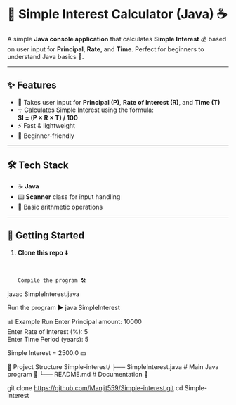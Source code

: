 # 🏦 Simple Interest Calculator (Java) ☕

A simple **Java console application** that calculates **Simple Interest** 💰 based on user input for **Principal**, **Rate**, and **Time**. Perfect for beginners to understand Java basics 🚀.

---

## ✨ Features

- 📝 Takes user input for **Principal (P)**, **Rate of Interest (R)**, and **Time (T)**  
- ➗ Calculates Simple Interest using the formula:  
  **SI = (P × R × T) / 100**  
- ⚡ Fast & lightweight  
- 🎯 Beginner-friendly  

---

## 🛠️ Tech Stack

- ☕ **Java**  
- ⌨️ **Scanner** class for input handling  
- 📐 Basic arithmetic operations  

---

## 🚀 Getting Started
1. **Clone this repo** ⬇️  
   ```bash
   
   
   Compile the program 🛠️
javac SimpleInterest.java

Run the program ▶️
java SimpleInterest


📊 Example Run
Enter Principal amount: 10000  
Enter Rate of Interest (%): 5  
Enter Time Period (years): 5  

Simple Interest = 2500.0 💵

📂 Project Structure
Simple-interest/
├── SimpleInterest.java   # Main Java program 📄
└── README.md             # Documentation 📘

   git clone https://github.com/Manjit559/Simple-interest.git
   cd Simple-interest
